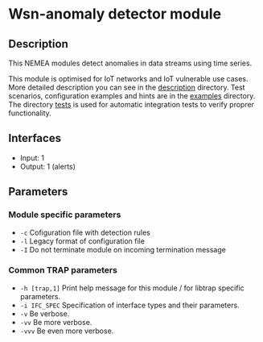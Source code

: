 # Wsn-anomaly detector module

## Description
This NEMEA modules detect anomalies in data streams using time series. 

This module is optimised for IoT networks and IoT vulnerable use cases. More detailed description you can see in the [description](details/description) directory. Test scenarios, configuration examples and hints are in the [examples](details/manual-demo-tests) directory. The directory [tests](tests) is used for automatic integration tests to verify proprer functionality.

## Interfaces
 - Input: 1
 - Output: 1 (alerts)

## Parameters
### Module specific parameters
  - `-c`    Cofiguration file with detection rules
  - `-l`    Legacy format of configuration file
  - `-I`    Do not terminate module on incoming termination message

### Common TRAP parameters
- `-h [trap,1]`      Print help message for this module / for libtrap specific parameters.
- `-i IFC_SPEC`      Specification of interface types and their parameters.
- `-v`               Be verbose.
- `-vv`              Be more verbose.
- `-vvv`             Be even more verbose.

